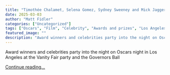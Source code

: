 ```yaml
---
title: "Timothée Chalamet, Selena Gomez, Sydney Sweeney and Mick Jagger: stars converge for the 2025 Oscars afterparties – in pictures"
date: 2025-03-03
author: "Matt Fidler"
categories: ["Uncategorized"]
tags: ["Oscars", "Film", "Celebrity", "Awards and prizes", "Los Angeles", "Culture", "Fashion"]
featured_image: ""
description: "Award winners and celebrities party into the night on Oscars night in Los Angeles at the Vanity Fair party and the Governors Ball Continue reading......"
---
```


Award winners and celebrities party into the night on Oscars night in Los Angeles at the Vanity Fair party and the Governors Ball

[Continue reading...](https://www.theguardian.com/film/gallery/2025/mar/03/timothee-chalamet-selena-gomez-sydney-sweeney-and-mick-jagger-stars-converge-for-the-2025-oscars-afterparties-in-pictures)
